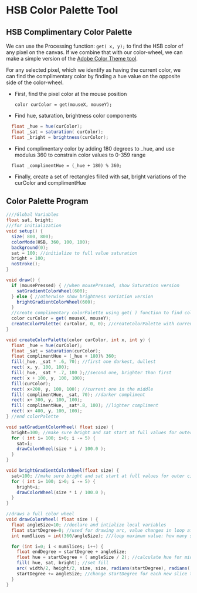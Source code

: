 # HSB Color Palette Tool

## HSB Complimentary Color Palette

We can use the Processing function: `get( x, y);` to find the HSB color of any pixel on the canvas. If we combine that with our color-wheel, we can make a simple version of the [Adobe Color Theme tool](https://color.adobe.com/create/color-wheel/).

For any selected pixel, which we identify as having the current color, we can find the complimentary color by finding a hue value on the opposite side of the color-wheel.

* First, find the pixel color at the mouse position

  `color curColor = get(mouseX, mouseY);`

* Find hue, saturation, brightness color components

```java
  float _hue = hue(curColor);
  float _sat = saturation( curColor);
  float _bright = brightness(curColor);
```

* Find complimentary color by adding 180 degrees to \_hue, and use modulus 360 to constrain color values to 0-359 range

```text
  float _complimentHue = (_hue + 180) % 360;
```

* Finally, create a set of rectangles filled with sat, bright variations of the curColor and complimentHue

## Color Palette Program

```java
////Global Variables
float sat, bright;
///for initialization
void setup() {
  size( 800, 800);
  colorMode(HSB, 360, 100, 100);
  background(0);
  sat = 100; //initialize to full value saturation
  bright = 100;
  noStroke();
}

void draw() {
  if (mousePressed) { //when mousePressed, show Saturation version
    satGradientColorWheel(600);
  } else { //otherwise show brightness variation version
    brightGradientColorWheel(600);
  }
  //create complimentary colorPalette using get( ) function to find color of pixel at mouse position
  color curColor = get( mouseX, mouseY);
  createColorPalette( curColor, 0, 0); //createColorPalette with currentColor under mouse, at 0,0
}

void createColorPalette(color curColor, int x, int y) {
  float _hue = hue(curColor);
  float _sat = saturation(curColor);
  float complimentHue = (_hue + 180)% 360;
  fill(_hue, _sat * .6, 70); //first one darkest, dullest
  rect( x, y, 100, 100);
  fill(_hue, _sat * .7, 100 );//second one, brighter than first
  rect( x + 100, y, 100, 100);
  fill(curColor);
  rect( x+200, y, 100, 100); //current one in the middle
  fill( complimentHue, _sat, 70); //darker compliment
  rect( x+ 300, y, 100, 100);
  fill( complimentHue, _sat*.8, 100); //lighter compliment
  rect( x+ 400, y, 100, 100);
} //end colorPalette

void satGradientColorWheel( float size) {
  bright=100; //make sure bright and sat start at full values for outer circle
  for ( int i= 100; i>0; i -= 5) {
    sat=i;
    drawColorWheel(size * i / 100.0 );
  }
}

void brightGradientColorWheel(float size) {
  sat=100; //make sure bright and sat start at full values for outer circle
  for ( int i= 100; i>0; i -= 5) {
    bright=i;
    drawColorWheel(size * i / 100.0 );
  }
}

//draws a full color wheel
void drawColorWheel( float size ) {
  float angleSize=10; //declare and intialize local variables
  float startDegree=0; //used for drawing arc, value changes in loop after each arc is drawn
  int numSlices = int(360/angleSize); ///loop maximum value: how many slices to draw?

  for (int i=0; i < numSlices; i++) {
    float endDegree = startDegree + angleSize;
    float hue = startDegree + ( angleSize / 2); //calculate hue for middle of arc
    fill( hue, sat, bright); //set fill
    arc( width/2, height/2, size, size, radians(startDegree), radians( endDegree));
    startDegree += angleSize; //change startDegree for each new slice to be drawn
  }
}
```

